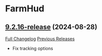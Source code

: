 # FarmHud

## [9.2.16-release](https://github.com/HizurosWoWAddOns/FarmHud/tree/9.2.16-release) (2024-08-28)
[Full Changelog](https://github.com/HizurosWoWAddOns/FarmHud/commits/9.2.16-release) [Previous Releases](https://github.com/HizurosWoWAddOns/FarmHud/releases)

- Fix tracking options  
